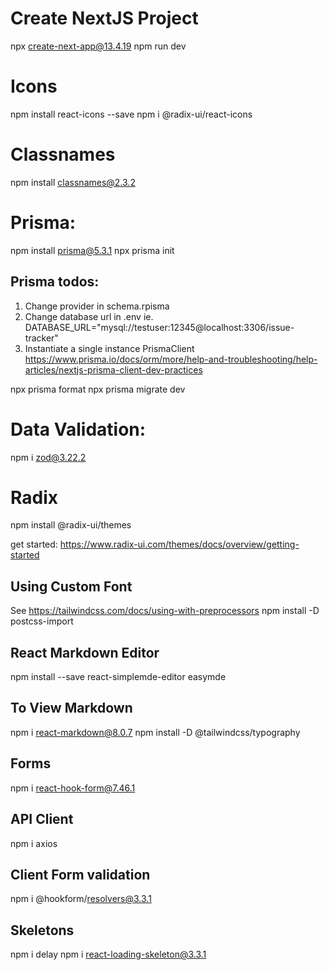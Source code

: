 # Create NextJS Project
npx create-next-app@13.4.19
npm run dev

# Icons
npm install react-icons --save
npm i @radix-ui/react-icons

# Classnames
npm install classnames@2.3.2

# Prisma:
npm install prisma@5.3.1
npx prisma init

## Prisma todos:
1. Change provider in schema.rpisma
2. Change database url in .env 
ie. DATABASE_URL="mysql://testuser:12345@localhost:3306/issue-tracker"
3. Instantiate a single instance PrismaClient
https://www.prisma.io/docs/orm/more/help-and-troubleshooting/help-articles/nextjs-prisma-client-dev-practices

npx prisma format
npx prisma migrate dev

# Data Validation:
npm i zod@3.22.2

# Radix 
npm install @radix-ui/themes

get started:
https://www.radix-ui.com/themes/docs/overview/getting-started

## Using Custom Font
See https://tailwindcss.com/docs/using-with-preprocessors
npm install -D postcss-import

## React Markdown Editor
npm install --save react-simplemde-editor easymde

## To View Markdown
npm i react-markdown@8.0.7
npm install -D @tailwindcss/typography

## Forms
npm i react-hook-form@7.46.1

## API Client
npm i axios

## Client Form validation
npm i @hookform/resolvers@3.3.1

## Skeletons
npm i delay
npm i react-loading-skeleton@3.3.1



